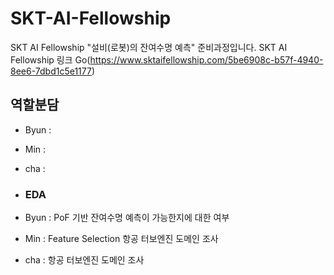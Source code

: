 # SKT-AI-Fellowship
SKT AI Fellowship "설비(로봇)의 잔여수명 예측" 준비과정입니다. 
SKT AI Fellowship 링크 Go(https://www.sktaifellowship.com/5be6908c-b57f-4940-8ee6-7dbd1c5e1177)

## 역할분담
- Byun : 
- Min :
- cha : 

- ### EDA
- Byun : PoF 기반 잔여수명 예측이 가능한지에 대한 여부
- Min : Feature Selection 항공 터보엔진 도메인 조사 
- cha : 항공 터보엔진 도메인 조사
